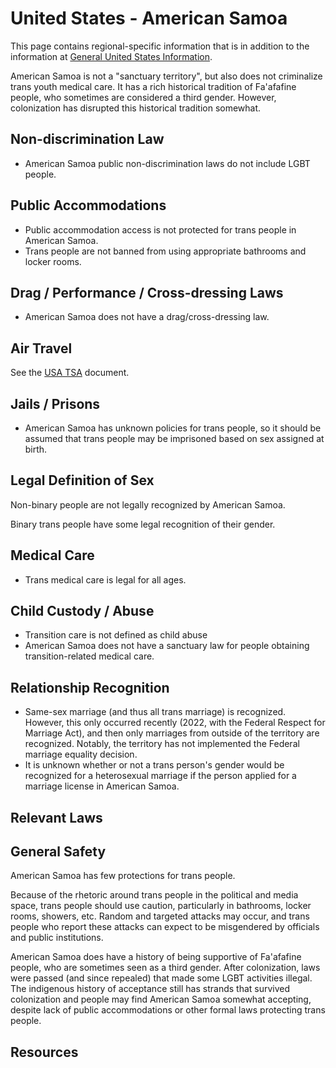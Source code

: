 # United States - American Samoa

This page contains regional-specific information that is in addition to
the information at [General United States
Information](notes/usa-general.md).

American Samoa is not a "sanctuary territory", but also does not criminalize
trans youth medical care.  It has a rich historical tradition of
Fa'afafine people, who sometimes are considered a third gender. However,
colonization has disrupted this historical tradition somewhat.

## Non-discrimination Law

 * American Samoa public non-discrimination laws do not include LGBT people.

## Public Accommodations

 * Public accommodation access is not protected for trans people in American Samoa.
 * Trans people are not banned from using appropriate bathrooms and locker
   rooms.

## Drag / Performance / Cross-dressing Laws

 * American Samoa does not have a drag/cross-dressing law.

## Air Travel

See the [USA TSA](notes/tsa.md) document.

## Jails / Prisons

 * American Samoa has unknown policies for trans people, so it should
   be assumed that trans people may be imprisoned based on sex assigned
   at birth.

## Legal Definition of Sex

Non-binary people are not legally recognized by American Samoa.

Binary trans people have some legal recognition of their gender.

## Medical Care

 * Trans medical care is legal for all ages.

## Child Custody / Abuse

 * Transition care is not defined as child abuse
 * American Samoa does not have a sanctuary law for people obtaining
   transition-related medical care.
 
## Relationship Recognition

 * Same-sex marriage (and thus all trans marriage) is recognized.
   However, this only occurred recently (2022, with the Federal Respect
   for Marriage Act), and then only marriages from outside of the
   territory are recognized.  Notably, the territory has not implemented
   the Federal marriage equality decision.
 * It is unknown whether or not a trans person's gender would be
   recognized for a heterosexual marriage if the person applied for a
   marriage license in American Samoa.

## Relevant Laws

## General Safety

American Samoa has few protections for trans people.

Because of the rhetoric around trans people in the political and media
space, trans people should use caution, particularly in bathrooms,
locker rooms, showers, etc.  Random and targeted attacks may occur, and
trans people who report these attacks can expect to be misgendered by
officials and public institutions.

American Samoa does have a history of being supportive of Fa'afafine
people, who are sometimes seen as a third gender.  After colonization,
laws were passed (and since repealed) that made some LGBT activities
illegal.  The indigenous history of acceptance still has strands that
survived colonization and people may find American Samoa somewhat
accepting, despite lack of public accommodations or other formal laws
protecting trans people.

## Resources

